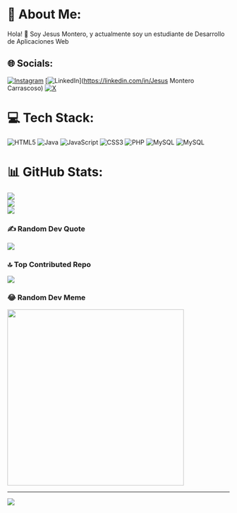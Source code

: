 # 💫 About Me:
Hola! 👋 Soy Jesus Montero, y actualmente soy un estudiante de Desarrollo de Aplicaciones Web


## 🌐 Socials:
[![Instagram](https://img.shields.io/badge/Instagram-%23E4405F.svg?logo=Instagram&logoColor=white)](https://instagram.com/chechumontero) [![LinkedIn](https://img.shields.io/badge/LinkedIn-%230077B5.svg?logo=linkedin&logoColor=white)](https://linkedin.com/in/Jesus Montero Carrascoso) [![X](https://img.shields.io/badge/X-black.svg?logo=X&logoColor=white)](https://x.com/chechuriia) 

# 💻 Tech Stack:
![HTML5](https://img.shields.io/badge/html5-%23E34F26.svg?style=for-the-badge&logo=html5&logoColor=white) ![Java](https://img.shields.io/badge/java-%23ED8B00.svg?style=for-the-badge&logo=openjdk&logoColor=white) ![JavaScript](https://img.shields.io/badge/javascript-%23323330.svg?style=for-the-badge&logo=javascript&logoColor=%23F7DF1E) ![CSS3](https://img.shields.io/badge/css3-%231572B6.svg?style=for-the-badge&logo=css3&logoColor=white) ![PHP](https://img.shields.io/badge/php-%23777BB4.svg?style=for-the-badge&logo=php&logoColor=white) ![MySQL](https://img.shields.io/badge/mysql-%2300000f.svg?style=for-the-badge&logo=mysql&logoColor=white) ![MySQL](https://img.shields.io/badge/mysql-%2300000f.svg?style=for-the-badge&logo=mysql&logoColor=white)
# 📊 GitHub Stats:
![](https://github-readme-stats.vercel.app/api?username=chechuria&theme=dark&hide_border=false&include_all_commits=false&count_private=false)<br/>
![](https://github-readme-streak-stats.herokuapp.com/?user=chechuria&theme=dark&hide_border=false)<br/>
![](https://github-readme-stats.vercel.app/api/top-langs/?username=chechuria&theme=dark&hide_border=false&include_all_commits=false&count_private=false&layout=compact)

### ✍️ Random Dev Quote
![](https://quotes-github-readme.vercel.app/api?type=horizontal&theme=radical)

### 🔝 Top Contributed Repo
![](https://github-contributor-stats.vercel.app/api?username=chechuria&limit=5&theme=dark&combine_all_yearly_contributions=true)

### 😂 Random Dev Meme
<img src='https://randommeme-five.vercel.app/' style="height: 400px;"/>

---
[![](https://visitcount.itsvg.in/api?id=chechuria&icon=0&color=0)](https://visitcount.itsvg.in)

<!-- Proudly created with GPRM ( https://gprm.itsvg.in ) -->
